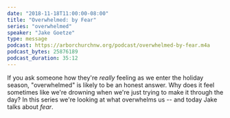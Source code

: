 ```yaml
---
date: "2018-11-18T11:00:00-08:00"
title: "Overwhelmed: by Fear"
series: "overwhelmed"
speaker: "Jake Goetze"
type: message
podcast: https://arborchurchnw.org/podcast/overwhelmed-by-fear.m4a
podcast_bytes: 25876189
podcast_duration: 35:12
---
```


If you ask someone how they're *really* feeling as we enter the holiday season, "overwhelmed" is likely to be an honest
answer. Why does it feel sometimes like we're drowning when we're just trying to make it through the day? In this series
we're looking at what overwhelms us -- and today Jake talks about *fear*. 
